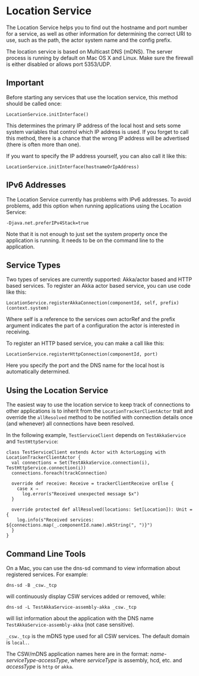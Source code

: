 Location Service
=====================

The Location Service helps you to find out the hostname and port number for a service,
as well as other information for determining the correct URI to use, such as the path,
the actor system name and the config prefix.

The location service is based on Multicast DNS (mDNS). The server process is running by default on
Mac OS X and Linux. Make sure the firewall is either disabled or allows port 5353/UDP.

Important
---------

Before starting any services that use the location service, this method should be called once:

    LocationService.initInterface()

This determines the primary IP address of the local host and sets some system variables that 
control which IP address is used. If you forget to call this method, there is a chance that 
the wrong IP address will be advertised (there is often more than one).

If you want to specify the IP address yourself, you can also call it like this:

    LocationService.initInterface(hostnameOrIpAddress)

IPv6 Addresses
--------------

The Location Service currently has problems with IPv6 addresses.
To avoid problems, add this option when running applications using the Location Service:

    -Djava.net.preferIPv4Stack=true

Note that it is not enough to just set the system property once the application is running.
It needs to be on the command line to the application.

Service Types
-------------

Two types of services are currently supported: Akka/actor based and HTTP based services.
To register an Akka actor based service, you can use code like this:

    LocationService.registerAkkaConnection(componentId, self, prefix)(context.system)

Where self is a reference to the services own actorRef and the prefix argument indicates the
part of a configuration the actor is interested in receiving.

To register an HTTP based service, you can make a call like this:

    LocationService.registerHttpConnection(componentId, port)

Here you specify the port and the DNS name for the local host is automatically determined.


Using the Location Service
--------------------------

The easiest way to use the location service to keep track of connections to other applications
is to inherit from the `LocationTrackerClientActor` trait and override the `allResolved` method
to be notified with connection details once (and whenever) all connections have been resolved.

In the following example, `TestServiceClient` depends on `TestAkkaService` and `TestHttpService`:

```
class TestServiceClient extends Actor with ActorLogging with LocationTrackerClientActor {
  val connections = Set(TestAkkaService.connection(i), TestHttpService.connection(i))
  connections.foreach(trackConnection)

  override def receive: Receive = trackerClientReceive orElse {
    case x ⇒
      log.error(s"Received unexpected message $x")
  }

  override protected def allResolved(locations: Set[Location]): Unit = {
    log.info(s"Received services: ${connections.map(_.componentId.name).mkString(", ")}")
  }
}
```

Command Line Tools
------------------

On a Mac, you can use the dns-sd command to view information about registered services.
For example:

    dns-sd -B _csw._tcp 

will continuously display CSW services added or removed, while:

    dns-sd -L TestAkkaService-assembly-akka _csw._tcp

will list information about the application with the DNS name `TestAkkaService-assembly-akka` (not case sensitive).

`_csw._tcp` is the mDNS type used for all CSW services. The default domain is `local.`.

The CSW/mDNS application names here are in the format: *name-serviceType-accessType*,
where *serviceType* is assembly, hcd, etc. and *accessType* is `http` or `akka`.


